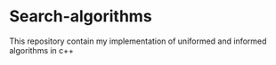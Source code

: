 # Search-algorithms
This repository contain my implementation of uniformed and informed algorithms in c++
